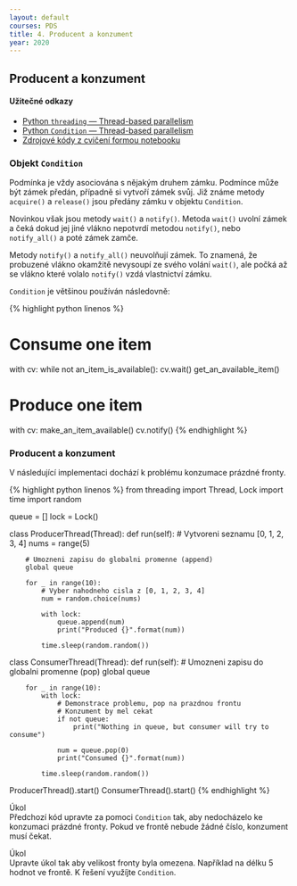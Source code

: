 ```yaml
---
layout: default
courses: PDS
title: 4. Producent a konzument
year: 2020
---
```



## Producent a konzument

#### Užitečné odkazy
* [Python `threading` — Thread-based parallelism](https://docs.python.org/3/library/threading.html)
* [Python `Condition` — Thread-based parallelism](https://docs.python.org/3/library/threading.html#condition-objects)
* [Zdrojové kódy z cvičení formou notebooku](/assets/files/2020/lecture04.ipynb)

### Objekt ```Condition```
Podmínka je vždy asociována s nějakým druhem zámku. Podmínce může být zámek předán, případně si vytvoří zámek svůj. Již známe metody ```acquire()``` a ```release()``` jsou předány zámku v objektu ```Condition```.

Novinkou však jsou metody ```wait()``` a ```notify()```. Metoda ```wait()``` uvolní zámek a čeká dokud jej jiné vlákno nepotvrdí metodou ```notify()```, nebo ```notify_all()``` a poté zámek zamče.

Metody ```notify()``` a ```notify_all()``` neuvolňují zámek. To znamená, že probuzené vlákno okamžitě nevysoupí ze svého volání ```wait()```, ale počká až se vlákno které volalo ```notify()``` vzdá vlastnictví zámku.

`Condition` je většinou používán následovně:

{% highlight python linenos %}
# Consume one item
with cv:
    while not an_item_is_available():
        cv.wait()
    get_an_available_item()

# Produce one item
with cv:
    make_an_item_available()
    cv.notify()
{% endhighlight %}

### Producent a konzument
V následující implementaci dochází k problému konzumace prázdné fronty.

{% highlight python linenos %}
from threading import Thread, Lock
import time
import random

queue = []
lock = Lock()

class ProducerThread(Thread):
    def run(self):
        # Vytvoreni seznamu [0, 1, 2, 3, 4]
        nums = range(5) 
        
        # Umozneni zapisu do globalni promenne (append)
        global queue
        
        for _ in range(10):
            # Vyber nahodneho cisla z [0, 1, 2, 3, 4]
            num = random.choice(nums) 
            
            with lock:
                queue.append(num)
                print("Produced {}".format(num))
            
            time.sleep(random.random())


class ConsumerThread(Thread):
    def run(self):
        # Umozneni zapisu do globalni promenne (pop)
        global queue
        
        for _ in range(10):
            with lock:
                # Demonstrace problemu, pop na prazdnou frontu
                # Konzument by mel cekat
                if not queue:
                    print("Nothing in queue, but consumer will try to consume")

                num = queue.pop(0)
                print("Consumed {}".format(num))
            
            time.sleep(random.random())


ProducerThread().start()
ConsumerThread().start()
{% endhighlight %}

<div class="task">
<p><span>Úkol</span><br/>Předchozí kód upravte za pomoci <code>Condition</code> tak, aby nedocházelo ke konzumaci prázdné fronty. Pokud ve frontě nebude žádné číslo, konzument musí čekat.</p>
</div>

<div class="task">
<p><span>Úkol</span><br/>Upravte úkol tak aby velikost fronty byla omezena. Například na délku 5 hodnot ve frontě. K řešení využíjte <code>Condition</code>.</p>
</div>
